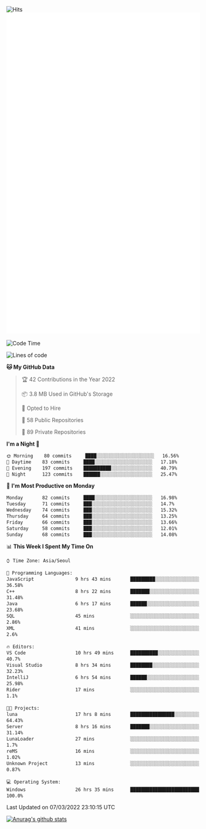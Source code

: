 ![Hits](https://hits.seeyoufarm.com/api/count/incr/badge.svg?url=https%3A%2F%2Fgithub.com%2Fkokose1234&count_bg=%2379C83D&title_bg=%23555555&icon=apple.svg&icon_color=%23E7E7E7&title=hits&edge_flat=false)
<br/>
![Metrics](https://github.com/kokose1234/kokose1234/blob/main/github-metrics.svg)

<!--START_SECTION:waka-->
![Code Time](http://img.shields.io/badge/Code%20Time-548%20hrs%206%20mins-blue)

![Lines of code](https://img.shields.io/badge/From%20Hello%20World%20I%27ve%20Written-8%20Million%20lines%20of%20code-blue)

**🐱 My GitHub Data** 

> 🏆 42 Contributions in the Year 2022
 > 
> 📦 3.8 MB Used in GitHub's Storage 
 > 
> 💼 Opted to Hire
 > 
> 📜 58 Public Repositories 
 > 
> 🔑 89 Private Repositories  
 > 
**I'm a Night 🦉** 

```text
🌞 Morning    80 commits     ████░░░░░░░░░░░░░░░░░░░░░   16.56% 
🌆 Daytime    83 commits     ████░░░░░░░░░░░░░░░░░░░░░   17.18% 
🌃 Evening    197 commits    ██████████░░░░░░░░░░░░░░░   40.79% 
🌙 Night      123 commits    ██████░░░░░░░░░░░░░░░░░░░   25.47%

```
📅 **I'm Most Productive on Monday** 

```text
Monday       82 commits     ████░░░░░░░░░░░░░░░░░░░░░   16.98% 
Tuesday      71 commits     ███░░░░░░░░░░░░░░░░░░░░░░   14.7% 
Wednesday    74 commits     ███░░░░░░░░░░░░░░░░░░░░░░   15.32% 
Thursday     64 commits     ███░░░░░░░░░░░░░░░░░░░░░░   13.25% 
Friday       66 commits     ███░░░░░░░░░░░░░░░░░░░░░░   13.66% 
Saturday     58 commits     ███░░░░░░░░░░░░░░░░░░░░░░   12.01% 
Sunday       68 commits     ███░░░░░░░░░░░░░░░░░░░░░░   14.08%

```


📊 **This Week I Spent My Time On** 

```text
⌚︎ Time Zone: Asia/Seoul

💬 Programming Languages: 
JavaScript               9 hrs 43 mins       █████████░░░░░░░░░░░░░░░░   36.58% 
C++                      8 hrs 22 mins       ███████░░░░░░░░░░░░░░░░░░   31.48% 
Java                     6 hrs 17 mins       ██████░░░░░░░░░░░░░░░░░░░   23.68% 
SQL                      45 mins             ░░░░░░░░░░░░░░░░░░░░░░░░░   2.86% 
XML                      41 mins             ░░░░░░░░░░░░░░░░░░░░░░░░░   2.6%

🔥 Editors: 
VS Code                  10 hrs 49 mins      ██████████░░░░░░░░░░░░░░░   40.7% 
Visual Studio            8 hrs 34 mins       ████████░░░░░░░░░░░░░░░░░   32.23% 
IntelliJ                 6 hrs 54 mins       ██████░░░░░░░░░░░░░░░░░░░   25.98% 
Rider                    17 mins             ░░░░░░░░░░░░░░░░░░░░░░░░░   1.1%

🐱‍💻 Projects: 
luna                     17 hrs 8 mins       ████████████████░░░░░░░░░   64.43% 
Server                   8 hrs 16 mins       ███████░░░░░░░░░░░░░░░░░░   31.14% 
LunaLoader               27 mins             ░░░░░░░░░░░░░░░░░░░░░░░░░   1.7% 
reMS                     16 mins             ░░░░░░░░░░░░░░░░░░░░░░░░░   1.02% 
Unknown Project          13 mins             ░░░░░░░░░░░░░░░░░░░░░░░░░   0.87%

💻 Operating System: 
Windows                  26 hrs 35 mins      █████████████████████████   100.0%

```


 Last Updated on 07/03/2022 23:10:15 UTC
<!--END_SECTION:waka-->

[![Anurag's github stats](https://github-readme-stats.vercel.app/api?username=kokose1234&theme=dracula)](https://github.com/anuraghazra/github-readme-stats)



	
